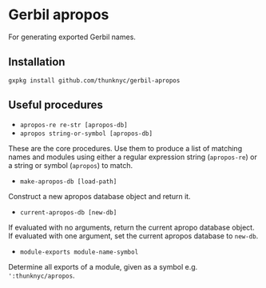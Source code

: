 # Gerbil apropos
For generating exported Gerbil names.

## Installation

```
gxpkg install github.com/thunknyc/gerbil-apropos
```

## Useful procedures

* `apropos-re re-str [apropos-db]`
* `apropos string-or-symbol [apropos-db]`

These are the core procedures. Use them to produce a list of matching
names and modules using either a regular expression string
(`apropos-re`) or a string or symbol (`apropos`) to match.

* `make-apropos-db [load-path]`

Construct a new apropos database object and return it.

* `current-apropos-db [new-db]`

If evaluated with no arguments, return the current apropo database
object. If evaluated with one argument, set the current apropos
database to `new-db`.

* `module-exports module-name-symbol`

Determine all exports of a module, given as a symbol
e.g. `':thunknyc/apropos`.